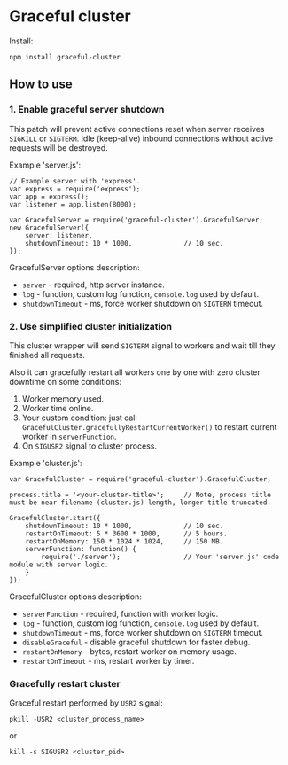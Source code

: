 # Graceful cluster

Install:

    npm install graceful-cluster
    
## How to use

### 1. Enable graceful server shutdown

This patch will prevent active connections reset when server receives `SIGKILL` or `SIGTERM`. Idle (keep-alive) inbound connections without active requests will be destroyed.
 
Example 'server.js':

    // Example server with 'express'.
    var express = require('express');
    var app = express();
    var listener = app.listen(8000);

    var GracefulServer = require('graceful-cluster').GracefulServer;
    new GracefulServer({
        server: listener,
        shutdownTimeout: 10 * 1000,             // 10 sec.
    });

GracefulServer options description:

 - `server`                - required, http server instance.
 - `log`                   - function, custom log function, `console.log` used by default.
 - `shutdownTimeout`       - ms, force worker shutdown on `SIGTERM` timeout.

### 2. Use simplified cluster initialization

This cluster wrapper will send `SIGTERM` signal to workers and wait till they finished all requests.

Also it can gracefully restart all workers one by one with zero cluster downtime on some conditions:

  1. Worker memory used.
  2. Worker time online.
  3. Your custom condition: just call `GracefulCluster.gracefullyRestartCurrentWorker()` to restart current worker in `serverFunction`.
  4. On `SIGUSR2` signal to cluster process.

Example 'cluster.js':

    var GracefulCluster = require('graceful-cluster').GracefulCluster;

    process.title = '<your-cluster-title>';     // Note, process title must be near filename (cluster.js) length, longer title truncated.
    
    GracefulCluster.start({
        shutdownTimeout: 10 * 1000,             // 10 sec.
        restartOnTimeout: 5 * 3600 * 1000,      // 5 hours.
        restartOnMemory: 150 * 1024 * 1024,     // 150 MB.
        serverFunction: function() {
            require('./server');                // Your 'server.js' code module with server logic.
        }
    });

GracefulCluster options description:

 - `serverFunction`        - required, function with worker logic.
 - `log`                   - function, custom log function, `console.log` used by default.
 - `shutdownTimeout`       - ms, force worker shutdown on `SIGTERM` timeout.
 - `disableGraceful`       - disable graceful shutdown for faster debug.
 - `restartOnMemory`       - bytes, restart worker on memory usage.
 - `restartOnTimeout`      - ms, restart worker by timer.

### Gracefully restart cluster

Graceful restart performed by `USR2` signal:

    pkill -USR2 <cluster_process_name>

or

    kill -s SIGUSR2 <cluster_pid>